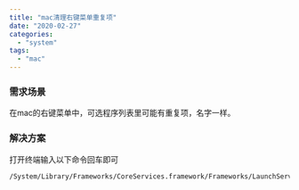 ```yaml
---
title: "mac清理右键菜单重复项"
date: "2020-02-27"
categories: 
  - "system"
tags: 
  - "mac"
---
```


### 需求场景

在mac的右键菜单中，可选程序列表里可能有重复项，名字一样。

### 解决方案

打开终端输入以下命令回车即可

```bash
/System/Library/Frameworks/CoreServices.framework/Frameworks/LaunchServices.framework/Support/lsregister -kill -r -domain local -domain system -domain user
```
